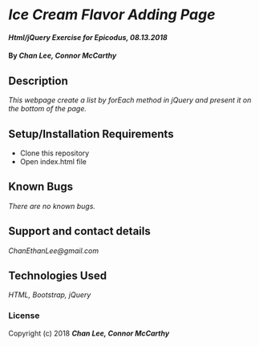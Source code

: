 # _Ice Cream Flavor Adding Page_

#### _Html/jQuery Exercise for Epicodus, 08.13.2018_

#### By _**Chan Lee, Connor McCarthy**_

## Description

_This webpage create a list by forEach method in jQuery and present it on the bottom of the page._

## Setup/Installation Requirements

* Clone this repository
* Open index.html file

## Known Bugs

_There are no known bugs._

## Support and contact details

_ChanEthanLee@gmail.com_

## Technologies Used

_HTML, Bootstrap, jQuery_

### License

Copyright (c) 2018 **_Chan Lee, Connor McCarthy_**
